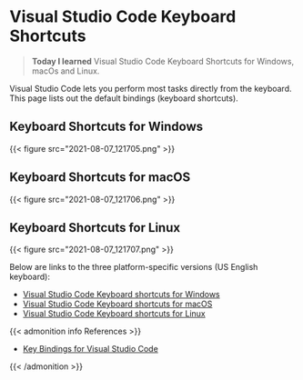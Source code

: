# Visual Studio Code Keyboard Shortcuts


> **Today I learned** Visual Studio Code Keyboard Shortcuts for Windows, macOs and Linux.

<!--more-->

Visual Studio Code lets you perform most tasks directly from the keyboard. This page lists out the default bindings (keyboard shortcuts).
## Keyboard Shortcuts for Windows

{{< figure src="2021-08-07_121705.png" >}}

## Keyboard Shortcuts for macOS

{{< figure src="2021-08-07_121706.png" >}}

## Keyboard Shortcuts for Linux

{{< figure src="2021-08-07_121707.png" >}}

Below are links to the three platform-specific versions (US English keyboard):

- [Visual Studio Code Keyboard shortcuts for Windows](https://code.visualstudio.com/shortcuts/keyboard-shortcuts-windows.pdf)
- [Visual Studio Code Keyboard shortcuts for macOS](https://code.visualstudio.com/shortcuts/keyboard-shortcuts-macos.pdf)
- [Visual Studio Code Keyboard shortcuts for Linux](https://code.visualstudio.com/shortcuts/keyboard-shortcuts-linux.pdf)

{{< admonition info References >}}

<!---
:(far fa-bookmark fa-fw): Bookmark this page for easy future reference!
--->

- [Key Bindings for Visual Studio Code](https://code.visualstudio.com/docs/getstarted/keybindings)

{{< /admonition >}}

